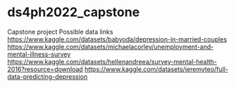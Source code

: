 # ds4ph2022_capstone
Capstone project
Possible data links
https://www.kaggle.com/datasets/babyoda/depression-in-married-couples
https://www.kaggle.com/datasets/michaelacorley/unemployment-and-mental-illness-survey
https://www.kaggle.com/datasets/hellenandreea/survey-mental-health-2016?resource=download
https://www.kaggle.com/datasets/jeremyteo/full-data-predicting-depression

